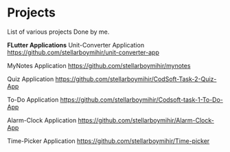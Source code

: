 # Projects
List of various projects Done by me.

__FLutter Applications__
  Unit-Converter Application 
https://github.com/stellarboymihir/unit-converter-app

  MyNotes Application 
https://github.com/stellarboymihir/mynotes

  Quiz Application
  https://github.com/stellarboymihir/CodSoft-Task-2-Quiz-App

  To-Do Application
  https://github.com/stellarboymihir/Codsoft-task-1-To-Do-App

  Alarm-Clock Application
  https://github.com/stellarboymihir/Alarm-Clock-App

  Time-Picker Application
  https://github.com/stellarboymihir/Time-picker
